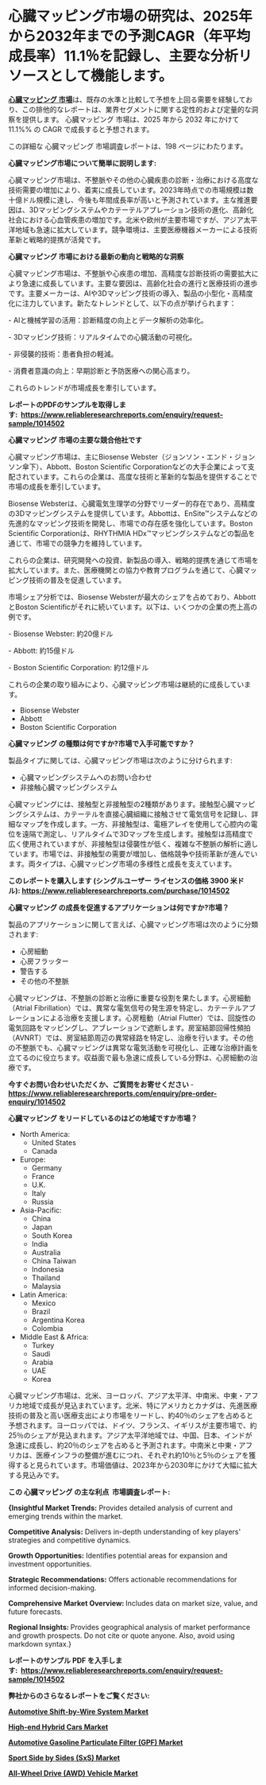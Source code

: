<p><h1>心臓マッピング市場の研究は、2025年から2032年までの予測CAGR（年平均成長率）11.1％を記録し、主要な分析リソースとして機能します。</h1></p><p data-sourcepos="1:1-1:157"><strong><a href="https://www.reliableresearchreports.com/cardiac-mapping-r1014502?utm_campaign=107&utm_medium=36&utm_source=Github&utm_content=ia&utm_term=24012025&utm_id=cardiac-mapping">心臓マッピング 市場</a></strong>は、既存の水準と比較して予想を上回る需要を経験しており、この排他的なレポートは、業界セグメントに関する定性的および定量的な洞察を提供します。 心臓マッピング 市場は、2025 年から 2032 年にかけて 11.1%% の CAGR で成長すると予想されます。</p>
<p data-sourcepos="3:1-3:50">この詳細な 心臓マッピング 市場調査レポートは、198 ページにわたります。</p>
<p><strong>心臓マッピング市場について簡単に説明します:</strong></p>
<p><p>心臓マッピング市場は、不整脈やその他の心臓疾患の診断・治療における高度な技術需要の増加により、着実に成長しています。2023年時点での市場規模は数十億ドル規模に達し、今後も年間成長率が高いと予測されています。主な推進要因は、3Dマッピングシステムやカテーテルアブレーション技術の進化、高齢化社会における心血管疾患の増加です。北米や欧州が主要市場ですが、アジア太平洋地域も急速に拡大しています。競争環境は、主要医療機器メーカーによる技術革新と戦略的提携が活発です。</p></p>
<p><strong>心臓マッピング 市場における最新の動向と戦略的な洞察</strong></p>
<p><p>心臓マッピング市場は、不整脈や心疾患の増加、高精度な診断技術の需要拡大により急速に成長しています。主要な要因は、高齢化社会の進行と医療技術の進歩です。主要メーカーは、AIや3Dマッピング技術の導入、製品の小型化・高精度化に注力しています。新たなトレンドとして、以下の点が挙げられます：</p><p>- AIと機械学習の活用：診断精度の向上とデータ解析の効率化。</p><p>- 3Dマッピング技術：リアルタイムでの心臓活動の可視化。</p><p>- 非侵襲的技術：患者負担の軽減。</p><p>- 消費者意識の向上：早期診断と予防医療への関心高まり。</p><p>これらのトレンドが市場成長を牽引しています。</p></p>
<p><strong>レポートのPDFのサンプルを取得します</strong><strong>:&nbsp;&nbsp;<a href="https://www.reliableresearchreports.com/enquiry/request-sample/1014502?utm_campaign=107&utm_medium=36&utm_source=Github&utm_content=ia&utm_term=24012025&utm_id=cardiac-mapping">https://www.reliableresearchreports.com/enquiry/request-sample/1014502</a></strong></p>
<p><strong>心臓マッピング 市場の主要な競合他社です</strong></p>
<p><p>心臓マッピング市場は、主にBiosense Webster（ジョンソン・エンド・ジョンソン傘下）、Abbott、Boston Scientific Corporationなどの大手企業によって支配されています。これらの企業は、高度な技術と革新的な製品を提供することで市場の成長を牽引しています。</p><p>Biosense Websterは、心臓電気生理学の分野でリーダー的存在であり、高精度の3Dマッピングシステムを提供しています。Abbottは、EnSite™システムなどの先進的なマッピング技術を開発し、市場での存在感を強化しています。Boston Scientific Corporationは、RHYTHMIA HDx™マッピングシステムなどの製品を通じて、市場での競争力を維持しています。</p><p>これらの企業は、研究開発への投資、新製品の導入、戦略的提携を通じて市場を拡大しています。また、医療機関との協力や教育プログラムを通じて、心臓マッピング技術の普及を促進しています。</p><p>市場シェア分析では、Biosense Websterが最大のシェアを占めており、AbbottとBoston Scientificがそれに続いています。以下は、いくつかの企業の売上高の例です。</p><p>- Biosense Webster: 約20億ドル  </p><p>- Abbott: 約15億ドル  </p><p>- Boston Scientific Corporation: 約12億ドル  </p><p>これらの企業の取り組みにより、心臓マッピング市場は継続的に成長しています。</p></p>
<p><ul><li>Biosense Webster</li><li>Abbott</li><li>Boston Scientific Corporation</li></ul></p>
<p><strong>心臓マッピング の種類は何ですか?市場で入手可能ですか？</strong></p>
<p>製品タイプに関しては、心臓マッピング市場は次のように分けられます:</p>
<p><ul><li>心臓マッピングシステムへのお問い合わせ</li><li>非接触心臓マッピングシステム</li></ul></p>
<p><p>心臓マッピングには、接触型と非接触型の2種類があります。接触型心臓マッピングシステムは、カテーテルを直接心臓組織に接触させて電気信号を記録し、詳細なマップを作成します。一方、非接触型は、電極アレイを使用して心腔内の電位を遠隔で測定し、リアルタイムで3Dマップを生成します。接触型は高精度で広く使用されていますが、非接触型は侵襲性が低く、複雑な不整脈の解析に適しています。市場では、非接触型の需要が増加し、価格競争や技術革新が進んでいます。両タイプは、心臓マッピング市場の多様性と成長を支えています。</p></p>
<p><strong>このレポートを購入します (シングルユーザー ライセンスの価格 3900 米ドル):&nbsp;<a href="https://www.reliableresearchreports.com/purchase/1014502?utm_campaign=107&utm_medium=36&utm_source=Github&utm_content=ia&utm_term=24012025&utm_id=cardiac-mapping">https://www.reliableresearchreports.com/purchase/1014502</a></strong></p>
<p><strong>心臓マッピング の成長を促進するアプリケーションは何ですか?市場？</strong></p>
<p>製品のアプリケーションに関して言えば、心臓マッピング市場は次のように分類されます:</p>
<p><ul><li>心房細動</li><li>心房フラッター</li><li>警告する</li><li>その他の不整脈</li></ul></p>
<p><p>心臓マッピングは、不整脈の診断と治療に重要な役割を果たします。心房細動（Atrial Fibrillation）では、異常な電気信号の発生源を特定し、カテーテルアブレーションによる治療を支援します。心房粗動（Atrial Flutter）では、回旋性の電気回路をマッピングし、アブレーションで遮断します。房室結節回帰性頻拍（AVNRT）では、房室結節周辺の異常経路を特定し、治療を行います。その他の不整脈でも、心臓マッピングは異常な電気活動を可視化し、正確な治療計画を立てるのに役立ちます。収益面で最も急速に成長している分野は、心房細動の治療です。</p></p>
<p><strong>今すぐお問い合わせいただくか、ご質問をお寄せください</strong><strong>&nbsp;</strong>-<strong><a href="https://www.reliableresearchreports.com/enquiry/pre-order-enquiry/1014502?utm_campaign=107&utm_medium=36&utm_source=Github&utm_content=ia&utm_term=24012025&utm_id=cardiac-mapping">https://www.reliableresearchreports.com/enquiry/pre-order-enquiry/1014502</a></strong></p>
<p><strong>心臓マッピング をリードしているのはどの地域ですか市場？</strong></p>
<p><ul>
    <li>
        North America:
        <ul>
            <li>United States</li>
            <li>Canada</li>
        </ul>
    </li>
    <li>
        Europe:
        <ul>
            <li>Germany</li>
            <li>France</li>
            <li>U.K.</li>
            <li>Italy</li>
            <li>Russia</li>
        </ul>
    </li>
    <li>
        Asia-Pacific:
        <ul>
            <li>China</li>
            <li>Japan</li>
            <li>South Korea</li>
            <li>India</li>
            <li>Australia</li>
            <li>China Taiwan</li>
            <li>Indonesia</li>
            <li>Thailand</li>
            <li>Malaysia</li>
        </ul>
    </li>
    <li>
        Latin America:
        <ul>
            <li>Mexico</li>
            <li>Brazil</li>
            <li>Argentina Korea</li>
            <li>Colombia</li>
        </ul>
    </li>
    <li>
        Middle East & Africa:
        <ul>
            <li>Turkey</li>
            <li>Saudi</li>
            <li>Arabia</li>
            <li>UAE</li>
            <li>Korea</li>
        </ul>
    </li>
    </ul></p>
<p><p>心臓マッピング市場は、北米、ヨーロッパ、アジア太平洋、中南米、中東・アフリカ地域で成長が見込まれています。北米、特にアメリカとカナダは、先進医療技術の普及と高い医療支出により市場をリードし、約40％のシェアを占めると予想されます。ヨーロッパでは、ドイツ、フランス、イギリスが主要市場で、約25％のシェアが見込まれます。アジア太平洋地域では、中国、日本、インドが急速に成長し、約20％のシェアを占めると予測されます。中南米と中東・アフリカは、医療インフラの整備が進むにつれ、それぞれ約10％と5％のシェアを獲得すると見られています。市場価値は、2023年から2030年にかけて大幅に拡大する見込みです。</p></p>
<p><strong>この 心臓マッピング の主な利点&nbsp; 市場調査レポート:</strong></p>
<p><strong>{Insightful Market Trends:</strong> Provides detailed analysis of current and emerging trends within the market.</p>
<p><strong>Competitive Analysis:</strong> Delivers in-depth understanding of key players' strategies and competitive dynamics.</p>
<p><strong>Growth Opportunities:</strong> Identifies potential areas for expansion and investment opportunities.</p>
<p><strong>Strategic Recommendations:</strong> Offers actionable recommendations for informed decision-making.</p>
<p><strong>Comprehensive Market Overview: </strong>Includes data on market size, value, and future forecasts.</p>
<p><strong>Regional Insights: </strong>Provides geographical analysis of market performance and growth prospects. Do not cite or quote anyone. Also, avoid using markdown syntax.}</p>
<p><strong>レポートのサンプル PDF を入手します:&nbsp;</strong><strong>&nbsp;<a href="https://www.reliableresearchreports.com/enquiry/request-sample/1014502?utm_campaign=107&utm_medium=36&utm_source=Github&utm_content=ia&utm_term=24012025&utm_id=cardiac-mapping">https://www.reliableresearchreports.com/enquiry/request-sample/1014502</a></strong></p>
<p></p>
<p></p>
<p></p>
<p></p>
<p><strong>弊社からのさらなるレポートをご覧ください:</strong></p>
<p><strong><p><a href="https://github.com/petbigbeepjn/Market-Research-Report-List-1/blob/main/automotive-shift-by-wire-system-market.md?utm_campaign=107&utm_medium=36&utm_source=Github&utm_content=ia&utm_term=24012025&utm_id=cardiac-mapping">Automotive Shift-by-Wire System Market</a></p><p><a href="https://github.com/birnbaumbulah0/Market-Research-Report-List-1/blob/main/high-end-hybrid-cars-market.md?utm_campaign=107&utm_medium=36&utm_source=Github&utm_content=ia&utm_term=24012025&utm_id=cardiac-mapping">High-end Hybrid Cars Market</a></p><p><a href="https://github.com/dmitriyvo6rog/Market-Research-Report-List-1/blob/main/automotive-gasoline-particulate-filter-gpf-market.md?utm_campaign=107&utm_medium=36&utm_source=Github&utm_content=ia&utm_term=24012025&utm_id=cardiac-mapping">Automotive Gasoline Particulate Filter (GPF) Market</a></p><p><a href="https://github.com/risingtrista99259/Market-Research-Report-List-1/blob/main/sport-side-by-sides-sxs-market.md?utm_campaign=107&utm_medium=36&utm_source=Github&utm_content=ia&utm_term=24012025&utm_id=cardiac-mapping">Sport Side by Sides (SxS) Market</a></p><p><a href="https://github.com/luckyshygirl/Market-Research-Report-List-7/blob/main/all-wheel-drive-awd-vehicle-market.md?utm_campaign=107&utm_medium=36&utm_source=Github&utm_content=ia&utm_term=24012025&utm_id=cardiac-mapping">All-Wheel Drive (AWD) Vehicle Market</a></p></strong></p>